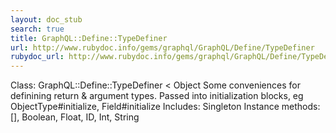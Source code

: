 ```yaml
---
layout: doc_stub
search: true
title: GraphQL::Define::TypeDefiner
url: http://www.rubydoc.info/gems/graphql/GraphQL/Define/TypeDefiner
rubydoc_url: http://www.rubydoc.info/gems/graphql/GraphQL/Define/TypeDefiner
---
```


Class: GraphQL::Define::TypeDefiner < Object
Some conveniences for definining return & argument types. 
Passed into initialization blocks, eg ObjectType#initialize,
Field#initialize 
Includes:
Singleton
Instance methods:
[], Boolean, Float, ID, Int, String

